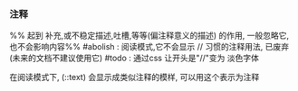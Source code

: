 
### 注释
%% 起到 补充,或不稳定描述,吐槽,等等(偏注释意义的描述) 的作用, 一般忽略它,也不会影响内容%% #abolish : 阅读模式,它不会显示
// 习惯的注释用法, 已废弃(未来的文档不建议使用它)
#todo : 通过css 让开头是"//"变为 淡色字体

在阅读模式下, (::text) 会显示成类似注释的模样, 可以用这个表示为注释
